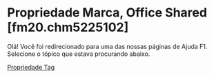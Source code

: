 
# Propriedade Marca, Office Shared [fm20.chm5225102]

Olá! Você foi redirecionado para uma das nossas páginas de Ajuda F1. Selecione o tópico que estava procurando abaixo.

[Propriedade Tag](http://msdn.microsoft.com/library/9cc2496d-f3c9-fca0-1e48-eb4ed0905b51%28Office.15%29.aspx)
